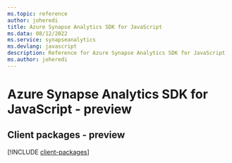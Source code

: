 ```yaml
---
ms.topic: reference
author: joheredi
title: Azure Synapse Analytics SDK for JavaScript
ms.data: 08/12/2022
ms.service: synapseanalytics
ms.devlang: javascript
description: Reference for Azure Synapse Analytics SDK for JavaScript
ms.author: joheredi
---
```

# Azure Synapse Analytics SDK for JavaScript - preview

## Client packages - preview
[!INCLUDE [client-packages](synapse-analytics-client-index.md)]